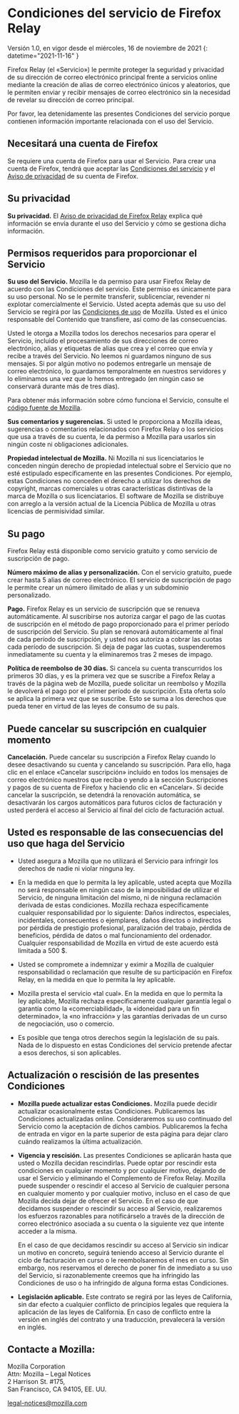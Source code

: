 # Condiciones del servicio de Firefox Relay

Versión 1.0, en vigor desde el miércoles, 16 de noviembre de 2021
{: datetime="2021-11-16" }

Firefox Relay (el «Servicio») le permite proteger la seguridad y privacidad de su dirección de correo electrónico principal frente a servicios online mediante la creación de alias de correo electrónico únicos y aleatorios, que le permiten enviar y recibir mensajes de correo electrónico sin la necesidad de revelar su dirección de correo principal.

Por favor, lea detenidamente las presentes Condiciones del servicio porque contienen información importante relacionada con el uso del Servicio.

## Necesitará una cuenta de Firefox

Se requiere una cuenta de Firefox para usar el Servicio. Para crear una cuenta de Firefox, tendrá que aceptar las [Condiciones del servicio](https://www.mozilla.org/about/legal/terms/services/) y el [Aviso de privacidad](https://www.mozilla.org/privacy/firefox/) de su cuenta de Firefox.

## Su privacidad

__Su privacidad.__ El [Aviso de privacidad de Firefox Relay](https://www.mozilla.org/privacy/firefox-relay/) explica qué información se envía durante el uso del Servicio y cómo se gestiona dicha información.

## Permisos requeridos para proporcionar el Servicio

__Su uso del Servicio.__ Mozilla le da permiso para usar Firefox Relay de acuerdo con las Condiciones del servicio. Este permiso es únicamente para su uso personal. No se le permite transferir, sublicenciar, revender ni explotar comercialmente el Servicio. Usted acepta además que su uso del Servicio se regirá por las [Condiciones de uso](https://www.mozilla.org/about/legal/acceptable-use/) de Mozilla. Usted es el único responsable del Contenido que transfiere, así como de las consecuencias.

Usted le otorga a Mozilla todos los derechos necesarios para operar el Servicio, incluido el procesamiento de sus direcciones de correo electrónico, alias y etiquetas de alias que crea y el correo que envía y recibe a través del Servicio. No leemos ni guardamos ninguno de sus mensajes. Si por algún motivo no podemos entregarle un mensaje de correo electrónico, lo guardamos temporalmente en nuestros servidores y lo eliminamos una vez que lo hemos entregado (en ningún caso se conservará durante más de tres días).

Para obtener más información sobre cómo funciona el Servicio, consulte el [código fuente de Mozilla](https://github.com/mozilla/fx-private-relay).

__Sus comentarios y sugerencias.__ Si usted le proporciona a Mozilla ideas, sugerencias o comentarios relacionados con Firefox Relay o los servicios que usa a través de su cuenta, le da permiso a Mozilla para usarlos sin ningún coste ni obligaciones adicionales.

__Propiedad intelectual de Mozilla.__ Ni Mozilla ni sus licenciatarios le conceden ningún derecho de propiedad intelectual sobre el Servicio que no esté estipulado específicamente en las presentes Condiciones. Por ejemplo, estas Condiciones no conceden el derecho a utilizar los derechos de copyright, marcas comerciales u otras características distintivas de la marca de Mozilla o sus licenciatarios. El software de Mozilla se distribuye con arreglo a la versión actual de la Licencia Pública de Mozilla u otras licencias de permisividad similar.

## Su pago

Firefox Relay está disponible como servicio gratuito y como servicio de suscripción de pago.

__Número máximo de alias y personalización.__ Con el servicio gratuito, puede crear hasta 5 alias de correo electrónico. El servicio de suscripción de pago le permite crear un número ilimitado de alias y un subdominio personalizado.

__Pago.__ Firefox Relay es un servicio de suscripción que se renueva automáticamente. Al suscribirse nos autoriza cargar el pago de las cuotas de suscripción en el método de pago proporcionado para el primer período de suscripción del Servicio. Su plan se renovará automáticamente al final de cada período de suscripción, y usted nos autoriza a cobrar las cuotas cada período de suscripción. Si deja de pagar las cuotas, suspenderemos inmediatamente su cuenta y la eliminaremos tras 2 meses de impago.

__Política de reembolso de 30 días.__ Si cancela su cuenta transcurridos los primeros 30 días, y es la primera vez que se suscribe a Firefox Relay a través de la página web de Mozilla, puede solicitar un reembolso y Mozilla le devolverá el pago por el primer período de suscripción. Esta oferta solo se aplica la primera vez que se suscribe. Esto se suma a los derechos que pueda tener en virtud de las leyes de consumo de su país.

## Puede cancelar su suscripción en cualquier momento

__Cancelación.__ Puede cancelar su suscripción a Firefox Relay cuando lo desee desactivando su cuenta y cancelando su suscripción. Para ello, haga clic en el enlace «Cancelar suscripción» incluido en todos los mensajes de correo electrónico nuestros que reciba o yendo a la sección Suscripciones y pagos de su cuenta de Firefox y haciendo clic en «Cancelar». Si decide cancelar la suscripción, se detendrá la renovación automática, se desactivarán los cargos automáticos para futuros ciclos de facturación y usted perderá el acceso al Servicio al final del ciclo de facturación actual.

## Usted es responsable de las consecuencias del uso que haga del Servicio

* Usted asegura a Mozilla que no utilizará el Servicio para infringir los derechos de nadie ni violar ninguna ley.

* En la medida en que lo permita la ley aplicable, usted acepta que Mozilla no será responsable en ningún caso de la imposibilidad de utilizar el Servicio, de ninguna limitación del mismo, ni de ninguna reclamación derivada de estas condiciones. Mozilla rechaza específicamente cualquier responsabilidad por lo siguiente: Daños indirectos, especiales, incidentales, consecuentes o ejemplares, daños directos o indirectos por pérdida de prestigio profesional, paralización del trabajo, pérdida de beneficios, pérdida de datos o mal funcionamiento del ordenador. Cualquier responsabilidad de Mozilla en virtud de este acuerdo está limitada a 500 $.

* Usted se compromete a indemnizar y eximir a Mozilla de cualquier responsabilidad o reclamación que resulte de su participación en Firefox Relay, en la medida en que lo permita la ley aplicable.

* Mozilla presta el servicio «tal cual». En la medida en que lo permita la ley aplicable, Mozilla rechaza específicamente cualquier garantía legal o garantía como la «comerciabilidad», la «idoneidad para un fin determinado», la «no infracción» y las garantías derivadas de un curso de negociación, uso o comercio.

* Es posible que tenga otros derechos según la legislación de su país. Nada de lo dispuesto en estas Condiciones del servicio pretende afectar a esos derechos, si son aplicables.

## Actualización o rescisión de las presentes Condiciones

* __Mozilla puede actualizar estas Condiciones.__ Mozilla puede decidir actualizar ocasionalmente estas Condiciones. Publicaremos las Condiciones actualizadas online. Consideraremos su uso continuado del Servicio como la aceptación de dichos cambios. Publicaremos la fecha de entrada en vigor en la parte superior de esta página para dejar claro cuándo realizamos la última actualización.

* __Vigencia y rescisión.__ Las presentes Condiciones se aplicarán hasta que usted o Mozilla decidan rescindirlas. Puede optar por rescindir esta condiciones en cualquier momento y por cualquier motivo, dejando de usar el Servicio y eliminando el Complemento de Firefox Relay. Mozilla puede suspender o rescindir el acceso al Servicio de cualquier persona en cualquier momento y por cualquier motivo, incluso en el caso de que Mozilla decida dejar de ofrecer el Servicio. En el caso de que decidamos suspender o rescindir su acceso al Servicio, realizaremos los esfuerzos razonables para notificárselo a través de la dirección de correo electrónico asociada a su cuenta o la siguiente vez que intente acceder a la misma.

  En el caso de que decidamos rescindir su acceso al Servicio sin indicar un motivo en concreto, seguirá teniendo acceso al Servicio durante el ciclo de facturación en curso o le reembolsaremos el mes en curso. Sin embargo, nos reservamos el derecho de poner fin de inmediato a su uso del Servicio, si razonablemente creemos que ha infringido las Condiciones de uso o ha infringido de alguna forma estas Condiciones.

* __Legislación aplicable.__ Este contrato se regirá por las leyes de California, sin dar efecto a cualquier conflicto de principios legales que requiera la aplicación de las leyes de California. En caso de conflicto entre la versión en inglés del contrato y una traducción, prevalecerá la versión en inglés.


## Contacte a Mozilla:

Mozilla Corporation  
Attn: Mozilla – Legal Notices  
2 Harrison St. #175,  
San Francisco, CA 94105, EE. UU.  

legal-notices@mozilla.com
